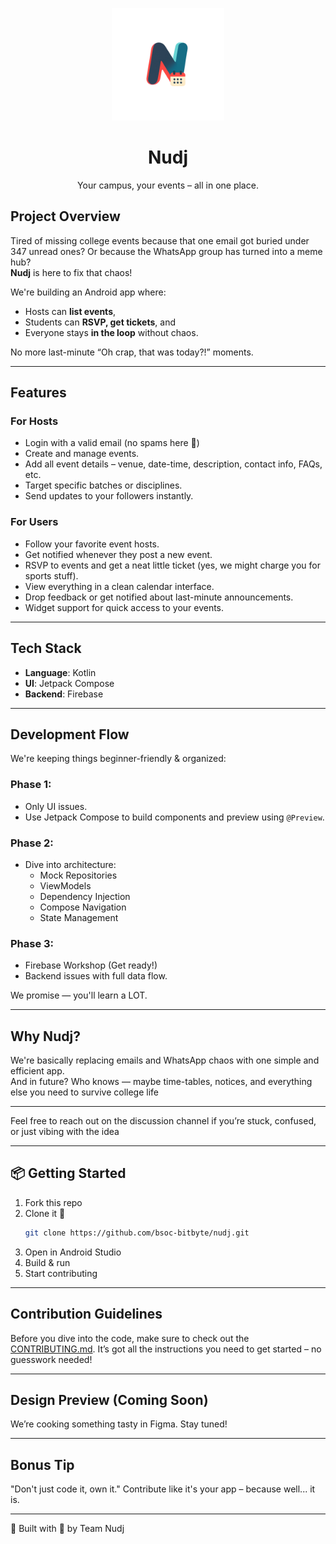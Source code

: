 
<p align="center">
  <img src="/app/src/main/res/mipmap-xxxhdpi/ic_launcher_foreground.webp" alt="Nudj Logo" width="180" height="180"/>
</p>

<h1 align="center">Nudj</h1>

<p align="center">
  Your campus, your events – all in one place.
</p>


## Project Overview

Tired of missing college events because that one email got buried under 347 unread ones? Or because the WhatsApp group has turned into a meme hub?  
**Nudj** is here to fix that chaos!

We're building an Android app where:
-  Hosts can **list events**, 
-  Students can **RSVP, get tickets**, and 
-  Everyone stays **in the loop** without chaos.

No more last-minute “Oh crap, that was today?!” moments.

---

## Features

### For Hosts
- Login with a valid email (no spams here 👀)
- Create and manage events.
- Add all event details – venue, date-time, description, contact info, FAQs, etc.
- Target specific batches or disciplines.
- Send updates to your followers instantly.

### For Users
- Follow your favorite event hosts.
- Get notified whenever they post a new event.
- RSVP to events and get a neat little ticket (yes, we might charge you for sports stuff).
- View everything in a clean calendar interface.
- Drop feedback or get notified about last-minute announcements.
- Widget support for quick access to your events.

---

## Tech Stack

-  **Language**: Kotlin  
-  **UI**: Jetpack Compose  
-  **Backend**: Firebase  

---

## Development Flow

We're keeping things beginner-friendly & organized:

### Phase 1: 
- Only UI issues.  
- Use Jetpack Compose to build components and preview using `@Preview`.

### Phase 2:
- Dive into architecture:  
  - Mock Repositories  
  - ViewModels  
  - Dependency Injection  
  - Compose Navigation  
  - State Management  

### Phase 3:
- Firebase Workshop (Get ready!)
- Backend issues with full data flow.

We promise — you'll learn a LOT.

---

## Why Nudj?

We're basically replacing emails and WhatsApp chaos with one simple and efficient app.  
And in future? Who knows — maybe time-tables, notices, and everything else you need to survive college life

---

Feel free to reach out on the discussion channel if you’re stuck, confused, or just vibing with the idea

---

## 📦 Getting Started

1. Fork this repo  
2. Clone it 🔽
   ```bash
   git clone https://github.com/bsoc-bitbyte/nudj.git
   ```
3. Open in Android Studio
4. Build & run
5. Start contributing 

---

## Contribution Guidelines

Before you dive into the code, make sure to check out the [CONTRIBUTING.md](./CONTRIBUTING.md).
It’s got all the instructions you need to get started – no guesswork needed!

---

## Design Preview (Coming Soon)
We’re cooking something tasty in Figma. Stay tuned!

---

## Bonus Tip

"Don't just code it, own it."
Contribute like it's your app – because well... it is.

---

👾 Built with 💙 by Team Nudj
